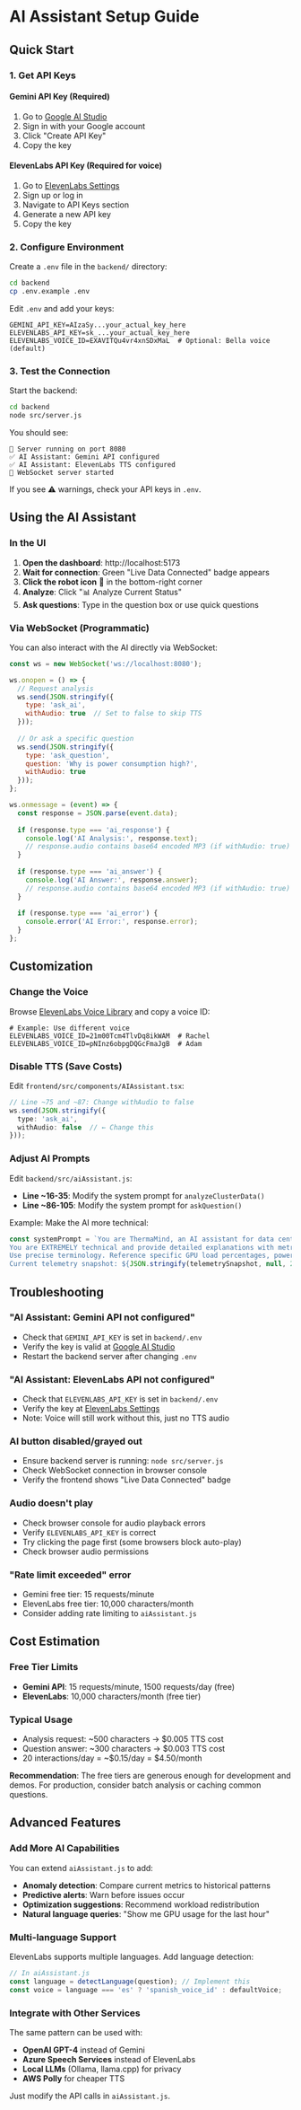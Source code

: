 # AI Assistant Setup Guide

## Quick Start

### 1. Get API Keys

#### Gemini API Key (Required)
1. Go to [Google AI Studio](https://aistudio.google.com/app/apikey)
2. Sign in with your Google account
3. Click "Create API Key"
4. Copy the key

#### ElevenLabs API Key (Required for voice)
1. Go to [ElevenLabs Settings](https://elevenlabs.io/app/settings/api-keys)
2. Sign up or log in
3. Navigate to API Keys section
4. Generate a new API key
5. Copy the key

### 2. Configure Environment

Create a `.env` file in the `backend/` directory:

```bash
cd backend
cp .env.example .env
```

Edit `.env` and add your keys:
```env
GEMINI_API_KEY=AIzaSy...your_actual_key_here
ELEVENLABS_API_KEY=sk_...your_actual_key_here
ELEVENLABS_VOICE_ID=EXAVITQu4vr4xnSDxMaL  # Optional: Bella voice (default)
```

### 3. Test the Connection

Start the backend:
```bash
cd backend
node src/server.js
```

You should see:
```
🚀 Server running on port 8080
✅ AI Assistant: Gemini API configured
✅ AI Assistant: ElevenLabs TTS configured
📡 WebSocket server started
```

If you see ⚠️ warnings, check your API keys in `.env`.

## Using the AI Assistant

### In the UI

1. **Open the dashboard**: http://localhost:5173
2. **Wait for connection**: Green "Live Data Connected" badge appears
3. **Click the robot icon** 🤖 in the bottom-right corner
4. **Analyze**: Click "📊 Analyze Current Status"
5. **Ask questions**: Type in the question box or use quick questions

### Via WebSocket (Programmatic)

You can also interact with the AI directly via WebSocket:

```javascript
const ws = new WebSocket('ws://localhost:8080');

ws.onopen = () => {
  // Request analysis
  ws.send(JSON.stringify({
    type: 'ask_ai',
    withAudio: true  // Set to false to skip TTS
  }));
  
  // Or ask a specific question
  ws.send(JSON.stringify({
    type: 'ask_question',
    question: 'Why is power consumption high?',
    withAudio: true
  }));
};

ws.onmessage = (event) => {
  const response = JSON.parse(event.data);
  
  if (response.type === 'ai_response') {
    console.log('AI Analysis:', response.text);
    // response.audio contains base64 encoded MP3 (if withAudio: true)
  }
  
  if (response.type === 'ai_answer') {
    console.log('AI Answer:', response.answer);
    // response.audio contains base64 encoded MP3 (if withAudio: true)
  }
  
  if (response.type === 'ai_error') {
    console.error('AI Error:', response.error);
  }
};
```

## Customization

### Change the Voice

Browse [ElevenLabs Voice Library](https://elevenlabs.io/app/voice-library) and copy a voice ID:

```env
# Example: Use different voice
ELEVENLABS_VOICE_ID=21m00Tcm4TlvDq8ikWAM  # Rachel
ELEVENLABS_VOICE_ID=pNInz6obpgDQGcFmaJgB  # Adam
```

### Disable TTS (Save Costs)

Edit `frontend/src/components/AIAssistant.tsx`:

```typescript
// Line ~75 and ~87: Change withAudio to false
ws.send(JSON.stringify({ 
  type: 'ask_ai',
  withAudio: false  // ← Change this
}));
```

### Adjust AI Prompts

Edit `backend/src/aiAssistant.js`:

- **Line ~16-35**: Modify the system prompt for `analyzeClusterData()`
- **Line ~86-105**: Modify the system prompt for `askQuestion()`

Example: Make the AI more technical:
```javascript
const systemPrompt = `You are ThermaMind, an AI assistant for data center optimization.
You are EXTREMELY technical and provide detailed explanations with metrics.
Use precise terminology. Reference specific GPU load percentages, power draw in MW, and cooling PUE values.
Current telemetry snapshot: ${JSON.stringify(telemetrySnapshot, null, 2)}`;
```

## Troubleshooting

### "AI Assistant: Gemini API not configured"
- Check that `GEMINI_API_KEY` is set in `backend/.env`
- Verify the key is valid at [Google AI Studio](https://aistudio.google.com/app/apikey)
- Restart the backend server after changing `.env`

### "AI Assistant: ElevenLabs API not configured"
- Check that `ELEVENLABS_API_KEY` is set in `backend/.env`
- Verify the key at [ElevenLabs Settings](https://elevenlabs.io/app/settings/api-keys)
- Note: Voice will still work without this, just no TTS audio

### AI button disabled/grayed out
- Ensure backend server is running: `node src/server.js`
- Check WebSocket connection in browser console
- Verify the frontend shows "Live Data Connected" badge

### Audio doesn't play
- Check browser console for audio playback errors
- Verify `ELEVENLABS_API_KEY` is correct
- Try clicking the page first (some browsers block auto-play)
- Check browser audio permissions

### "Rate limit exceeded" error
- Gemini free tier: 15 requests/minute
- ElevenLabs free tier: 10,000 characters/month
- Consider adding rate limiting to `aiAssistant.js`

## Cost Estimation

### Free Tier Limits
- **Gemini API**: 15 requests/minute, 1500 requests/day (free)
- **ElevenLabs**: 10,000 characters/month (free tier)

### Typical Usage
- Analysis request: ~500 characters → $0.005 TTS cost
- Question answer: ~300 characters → $0.003 TTS cost
- 20 interactions/day = ~$0.15/day = $4.50/month

**Recommendation**: The free tiers are generous enough for development and demos. For production, consider batch analysis or caching common questions.

## Advanced Features

### Add More AI Capabilities

You can extend `aiAssistant.js` to add:
- **Anomaly detection**: Compare current metrics to historical patterns
- **Predictive alerts**: Warn before issues occur
- **Optimization suggestions**: Recommend workload redistribution
- **Natural language queries**: "Show me GPU usage for the last hour"

### Multi-language Support

ElevenLabs supports multiple languages. Add language detection:
```javascript
// In aiAssistant.js
const language = detectLanguage(question); // Implement this
const voice = language === 'es' ? 'spanish_voice_id' : defaultVoice;
```

### Integrate with Other Services

The same pattern can be used with:
- **OpenAI GPT-4** instead of Gemini
- **Azure Speech Services** instead of ElevenLabs
- **Local LLMs** (Ollama, llama.cpp) for privacy
- **AWS Polly** for cheaper TTS

Just modify the API calls in `aiAssistant.js`.